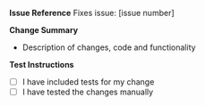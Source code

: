 **Issue Reference**
Fixes issue: [issue number]

**Change Summary**

- Description of changes, code and functionality

**Test Instructions**

- [ ] I have included tests for my change
- [ ] I have tested the changes manually

